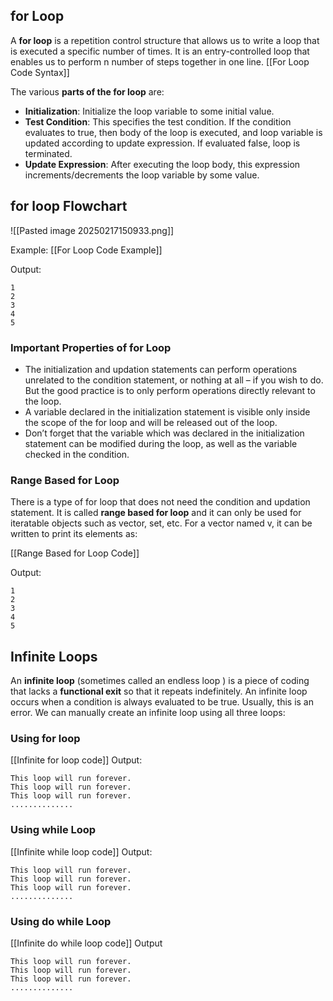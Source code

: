 ## for Loop

A **for loop** is a repetition control structure that allows us to write a loop that is executed a specific number of times. It is an entry-controlled loop that enables us to perform n number of steps together in one line.
[[For Loop Code Syntax]]

The various ****parts of the for loop**** are:

- ****Initialization****: Initialize the loop variable to some initial value.
- ****Test Condition****: This specifies the test condition. If the condition evaluates to true, then body of the loop is executed, and loop variable is updated according to update expression. If evaluated false, loop is terminated.
- ****Update Expression****: After executing the loop body, this expression increments/decrements the loop variable by some value.

## for loop Flowchart
![[Pasted image 20250217150933.png]]

Example:
[[For Loop Code Example]]

Output:
```Output
1
2
3
4
5
```

### Important Properties of for Loop

- The initialization and updation statements can perform operations unrelated to the condition statement, or nothing at all – if you wish to do. But the good practice is to only perform operations directly relevant to the loop.
- A variable declared in the initialization statement is visible only inside the scope of the for loop and will be released out of the loop.
- Don’t forget that the variable which was declared in the initialization statement can be modified during the loop, as well as the variable checked in the condition.

### Range Based for Loop

There is a type of for loop that does not need the condition and updation statement. It is called ****range based for loop**** and it can only be used for iteratable objects such as vector, set, etc. For a vector named v, it can be written to print its elements as:

[[Range Based for Loop Code]]

Output:
```Output
1
2
3
4
5
```




## Infinite Loops

An ****infinite loop**** (sometimes called an endless loop ) is a piece of coding that lacks a ****functional exit**** so that it repeats indefinitely. An infinite loop occurs when a condition is always evaluated to be true. Usually, this is an error. We can manually create an infinite loop using all three loops:

### Using for loop
[[Infinite for loop code]]
Output: 
```Output
This loop will run forever.
This loop will run forever.
This loop will run forever.
..............
```

### Using while Loop
[[Infinite while loop code]]
Output:
```Output
This loop will run forever.
This loop will run forever.
This loop will run forever.
..............
```
### Using do while Loop
[[Infinite do while loop code]]
Output
```Output
This loop will run forever.
This loop will run forever.
This loop will run forever.
..............
```
